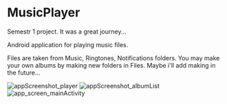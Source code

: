 # MusicPlayer
Semestr 1 project. It was a great journey...


Android application for playing music files. 

Files are taken from Music, Ringtones, Notifications folders. You may make your own albums by making new folders in Files.
Maybe i'll add making in the future...

![appScreenshot_player](https://github.com/aksl1e/MusicPlayer/assets/135560291/80555ce0-52a7-4789-abfc-615ca9421ca6)
![appScreenshot_albumList](https://github.com/aksl1e/MusicPlayer/assets/135560291/3c5dc75a-522b-4a7d-b140-bb6a02803010)
![app_screen_mainActivity](https://github.com/aksl1e/MusicPlayer/assets/135560291/b355b395-d930-4194-b279-fb415ec2b0b5)
